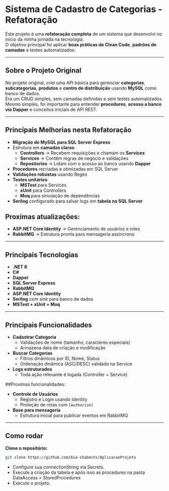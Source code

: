 #  Sistema de Cadastro de Categorias - Refatoração

Este projeto é uma **refatoração completa** de um sistema que desenvolvi no início da minha jornada na tecnologia.  
O objetivo principal foi aplicar **boas práticas de Clean Code**, **padrões de camadas** e testes automatizados.

---

## **Sobre o Projeto Original**

No projeto original, criei uma API básica para gerenciar **categorias**, **subcategorias**, **produtos** e **centro de distribuição** usando **MySQL** como banco de dados.  
Era um CRUD simples, sem camadas definidas e sem testes automatizados.  
Mesmo simples, foi importante para entender **procedures**, **acesso a banco via Dapper** e conceitos iniciais de API REST.

---

## **Principais Melhorias nesta Refatoração**

- **Migração de MySQL para SQL Server Express**
- Estrutura em **camadas claras**:
  - **Controllers** → Recebem requisições e chamam os **Services**
  - **Services** → Contêm regras de negócio e validações
  - **Repositories** → Lidam com o acesso ao banco usando **Dapper**
- **Procedures** recriadas e otimizadas em SQL Server
- **Validações robustas** usando Regex
- **Testes unitários**:
  - **MSTest** para Services
  - **xUnit** para Controllers
  - **Moq** para simulação de dependências
- **Serilog** configurado para salvar logs em **tabela no SQL Server**

## Proxímas atualizações:

- **ASP.NET Core Identity** → Gerenciamento de usuários e roles
- **RabbitMQ** → Estrutura pronta para mensageria assíncrona

---

##  **Principais Tecnologias**

- **.NET 8**
- **C#**
- **Dapper**
- **SQL Server Express**
- **RabbitMQ**
- **ASP.NET Core Identity**
- **Serilog** com sink para banco de dados
- **MSTest + xUnit + Moq**

---

##  **Principais Funcionalidades**

- **Cadastrar Categoria**  
  - Validações de nome (tamanho, caracteres especiais)
  - Armazena data de criação e modificação
- **Buscar Categorias**
  - Filtros dinâmicos por ID, Nome, Status
  - Ordenação dinâmica (ASC/DESC) validada na Service
- **Logs estruturados**
  - Toda ação relevante é logada (Controller + Service)
 
##Proxímas funcionalidades:

- **Controle de Usuários**
  - Registro e Login usando Identity
  - Proteção de rotas com `[Authorize]`
- **Base para mensageria**
  - Estrutura inicial para publicar eventos em RabbitMQ

---

## **Como rodar**

**Clone o repositório:**
```bash
git clone https://github.com/bia-shabests/AplicacaoProjeto
```
- Configure sua connectionString via Secrets.
- Execute a criação da tabela e após isso as procedures na pasta DataAccess > StoredProcedures
- Execute o projeto. 
